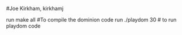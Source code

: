 #Joe Kirkham, kirkhamj

run make all #To compile the dominion code
run ./playdom 30 # to run playdom code
